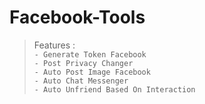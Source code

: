 # Facebook-Tools  
>Features :  
```- Generate Token Facebook```  
```- Post Privacy Changer```  
```- Auto Post Image Facebook```  
```- Auto Chat Messenger```  
```- Auto Unfriend Based On Interaction``` 
